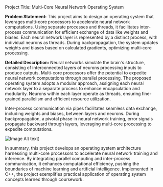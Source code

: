 Project Title: Multi-Core Neural Network Operating System

**Problem Statement:**
This project aims to design an operating system that leverages multi-core processors to accelerate neural network computations. Using separate processes and threads, it facilitates inter-process communication for efficient exchange of data like weights and biases. Each neural network layer is represented by a distinct process, with individual neurons as threads. During backpropagation, the system updates weights and biases based on calculated gradients, optimizing multi-core processing.

**Detailed Description:**
Neural networks simulate the brain's structure, consisting of interconnected layers of neurons processing inputs to produce outputs. Multi-core processors offer the potential to expedite neural network computations through parallel processing. The proposed operating system adopts a modular approach, assigning each neural network layer to a separate process to enhance encapsulation and modularity. Neurons within each layer operate as threads, ensuring fine-grained parallelism and efficient resource utilization.

Inter-process communication via pipes facilitates seamless data exchange, including weights and biases, between layers and neurons. During backpropagation, a pivotal phase in neural network training, error signals propagate backward through layers, leveraging multi-core processing to expedite computations. 

![Image Alt text](/images/ICLH_Diagram_Batch_01_03-DeepNeuralNetwork.jpg "Neural Network"))

In summary, this project develops an operating system architecture harnessing multi-core processors to accelerate neural network training and inference. By integrating parallel computing and inter-process communication, it enhances computational efficiency, pushing the boundaries of machine learning and artificial intelligence. Implemented in C++, the project exemplifies practical application of operating system concepts learned through coursework.
